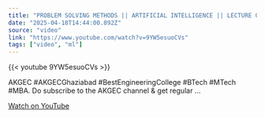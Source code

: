 ```yaml
---
title: "PROBLEM SOLVING METHODS || ARTIFICIAL INTELLIGENCE || LECTURE 02 BY DR  RASHMI SHARMA || AKGEC"
date: "2025-04-18T14:44:00.892Z"
source: "video"
link: "https://www.youtube.com/watch?v=9YW5esuoCVs"
tags: ["video", "ml"]
---
```


{{< youtube 9YW5esuoCVs >}}

AKGEC #AKGECGhaziabad #BestEngineeringCollege #BTech #MTech #MBA. Do subscribe to the AKGEC channel & get regular ...

[Watch on YouTube](https://www.youtube.com/watch?v=9YW5esuoCVs)
